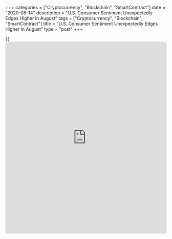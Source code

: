+++
categories = ["Cryptocurrency", "Blockchain", "SmartContract"]
date = "2020-08-14"
description = "U.S. Consumer Sentiment Unexpectedly Edges Higher In August"
tags = ["Cryptocurrency", "Blockchain", "SmartContract"]
title = "U.S. Consumer Sentiment Unexpectedly Edges Higher In August"
type = "post"
+++

{{<iframe id="large-banner" src="https://www.bounty.group/#slide=15.0" width="100%" height="600" scrolling="no" style="border: 0px solid rgb(216, 221, 230); border-radius: 3px;">}}

A preliminary reading released by the University of Michigan on Friday
unexpectedly showed a slight improvement in U.S. consumer sentiment in
the month of August.

The report said the consumer sentiment index inched up to 72.8 in August
from 72.5 in July. The uptick surprised economists, who had expected the
index to edge down to 72.0.

Surveys of Consumers chief economist Richard Curtin noted consumer
sentiment in early August remained largely unchanged from both the July
reading and the April low of 71.8.

"Two significant changes since April have been that consumers have
become more pessimistic about the five-year economic outlook (-18
points) and more optimistic about buying conditions (+21)," Curtin said.

The modest increase by the consumer sentiment index came as the index of
consumer expectations crept up to 66.5 in August from 65.9 in July.

On the other hand, the current economic conditions index slipped to 82.5
in August from 82.8 in the previous month.

The report said one-year inflation expectations remained at 3.0 percent
for the third straight month, while five-year inflation expectations
ticked to 2.7 percent from 2.6 percent.

"Consumers anticipate declines in the national unemployment rate to
significantly slow and expect a rising rate of inflation during the year
ahead," Curtin said.

He added, "While a positive growth rate in consumption is anticipated in
the 2nd half of 2020, it will hardly herald the end of the
[coronavirus][1] recession."

For comments and feedback [contact](https://www.playgroundfx.com/contact/): editorial@rtt[news](https://www.letsplayfx.com/blog/forex-news-website/).com

[Business News][2]

   1. www.rtt[news](https://www.letsplayfx.com/blog/forex-news-website/).com/list/coronavirus.aspx
   2. www.rtt[news](https://www.letsplayfx.com/blog/forex-news-website/).com/Content/Business.aspx
